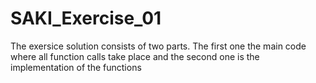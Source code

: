 # SAKI_Exercise_01
The exersice solution consists of two parts. The first one the main code where all function calls take place
and the second one is the implementation of the functions
